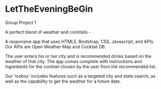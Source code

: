 # LetTheEveningBeGin
Group Project 1

A perfect blend of weather and cocktails -

A responsive app that uses HTML5, Bootstrap, CSS, Javascript, and APIs.
  Our APIs are Open Weather Map and Cocktail DB.

The user enters his or her city and is recommended drinks based on the weather of that city. 
The app comes complete with instructions and ingredients for the cocktail chosen by the user from the recommended list.

Our 'icebox' includes features such as a targeted city and state search, as well as the capability to get the weather for a future date.

